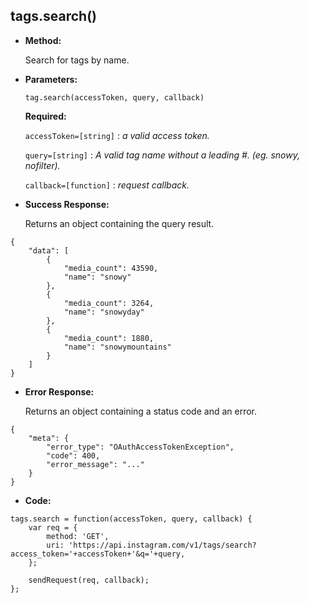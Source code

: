 **tags.search()**
----

* **Method:**
  
	Search for tags by name.
  
*  **Parameters:**

	```
	tag.search(accessToken, query, callback)
	```

   **Required:**
 
   `accessToken=[string]` : *a valid access token.*
      
   `query=[string]` : *A valid tag name without a leading #. (eg. snowy, nofilter).*
   
   `callback=[function]` : *request callback.*

* **Success Response:**
	
	Returns an object containing the query result.

```
{
    "data": [
        {
            "media_count": 43590,
            "name": "snowy"
        },
        {
            "media_count": 3264,
            "name": "snowyday"
        },
        {
            "media_count": 1880,
            "name": "snowymountains"
        }
    ]
}
```
 
* **Error Response:**
	
	Returns an object containing a status code and an error.

```
{
	"meta": {
		"error_type": "OAuthAccessTokenException",
		"code": 400,
		"error_message": "..."
	}
}
```

* **Code:**

```
tags.search = function(accessToken, query, callback) {
    var req = {
        method: 'GET',
        uri: 'https://api.instagram.com/v1/tags/search?access_token='+accessToken+'&q='+query,
    };

    sendRequest(req, callback);
};
```